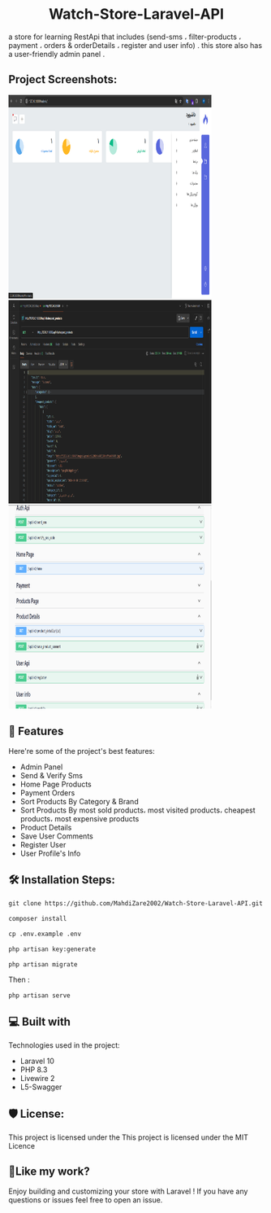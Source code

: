 <h1 align="center" id="title">Watch-Store-Laravel-API</h1>

<p id="description">a store for learning RestApi that includes (send-sms ، filter-products ، payment ، orders &amp; orderDetails ، register and user info) . this store also has a user-friendly admin panel .</p>

<h2>Project Screenshots:</h2>

<img src=".\public\screenshots\panel.png" alt="admin-panel" width="400" height="400/">
<img src=".\public\screenshots\products.png" alt="admin-panel" width="400" height="400/">
<img src=".\public\screenshots\swagger.png" alt="admin-panel" width="400" height="400/">

  
  
<h2>🧐 Features</h2>

Here're some of the project's best features:

*   Admin Panel
*   Send & Verify Sms
*   Home Page Products
*   Payment Orders
*   Sort Products By Category & Brand
*   Sort Products By most sold products، most visited products، cheapest products، most expensive products
*   Product Details
*   Save User Comments
*   Register User
*   User Profile's Info

<h2>🛠️ Installation Steps:</h2>

```
git clone https://github.com/MahdiZare2002/Watch-Store-Laravel-API.git
```

```
composer install
```

```
cp .env.example .env
```

```
php artisan key:generate
```

```
php artisan migrate
```

<p>Then :</p>

```
php artisan serve
```

  
  
<h2>💻 Built with</h2>

Technologies used in the project:

*   Laravel 10
*   PHP 8.3
*   Livewire 2
*   L5-Swagger

<h2>🛡️ License:</h2>

This project is licensed under the This project is licensed under the MIT Licence

<h2>💖Like my work?</h2>

Enjoy building and customizing your store with Laravel ! If you have any questions or issues feel free to open an issue.